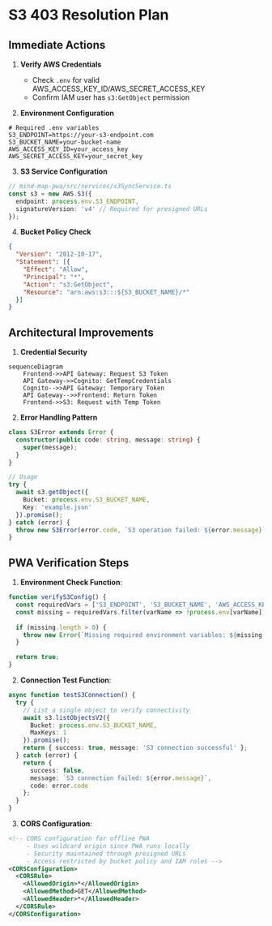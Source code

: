 # S3 403 Resolution Plan

## Immediate Actions
1. **Verify AWS Credentials**
   - Check `.env` for valid AWS_ACCESS_KEY_ID/AWS_SECRET_ACCESS_KEY
   - Confirm IAM user has `s3:GetObject` permission

2. **Environment Configuration**
```env
# Required .env variables
S3_ENDPOINT=https://your-s3-endpoint.com
S3_BUCKET_NAME=your-bucket-name
AWS_ACCESS_KEY_ID=your_access_key
AWS_SECRET_ACCESS_KEY=your_secret_key
```

3. **S3 Service Configuration**
```ts
// mind-map-pwa/src/services/s3SyncService.ts
const s3 = new AWS.S3({
  endpoint: process.env.S3_ENDPOINT,
  signatureVersion: 'v4' // Required for presigned URLs
});
```

4. **Bucket Policy Check**
```json
{
  "Version": "2012-10-17",
  "Statement": [{
    "Effect": "Allow",
    "Principal": "*",
    "Action": "s3:GetObject",
    "Resource": "arn:aws:s3:::${S3_BUCKET_NAME}/*"
  }]
}
```

## Architectural Improvements
1. **Credential Security**
```mermaid
sequenceDiagram
    Frontend->>API Gateway: Request S3 Token
    API Gateway->>Cognito: GetTempCredentials
    Cognito-->>API Gateway: Temporary Token
    API Gateway-->>Frontend: Return Token
    Frontend->>S3: Request with Temp Token
```

2. **Error Handling Pattern**
```ts
class S3Error extends Error {
  constructor(public code: string, message: string) {
    super(message);
  }
}

// Usage
try {
  await s3.getObject({
    Bucket: process.env.S3_BUCKET_NAME,
    Key: 'example.json'
  }).promise();
} catch (error) {
  throw new S3Error(error.code, `S3 operation failed: ${error.message}`);
}
```

## PWA Verification Steps
1. **Environment Check Function**:
```ts
function verifyS3Config() {
  const requiredVars = ['S3_ENDPOINT', 'S3_BUCKET_NAME', 'AWS_ACCESS_KEY_ID', 'AWS_SECRET_ACCESS_KEY'];
  const missing = requiredVars.filter(varName => !process.env[varName]);
  
  if (missing.length > 0) {
    throw new Error(`Missing required environment variables: ${missing.join(', ')}`);
  }

  return true;
}
```

2. **Connection Test Function**:
```ts
async function testS3Connection() {
  try {
    // List a single object to verify connectivity
    await s3.listObjectsV2({
      Bucket: process.env.S3_BUCKET_NAME,
      MaxKeys: 1
    }).promise();
    return { success: true, message: 'S3 connection successful' };
  } catch (error) {
    return { 
      success: false, 
      message: `S3 connection failed: ${error.message}`,
      code: error.code
    };
  }
}
```

3. **CORS Configuration**:
```xml
<!-- CORS configuration for offline PWA
     - Uses wildcard origin since PWA runs locally
     - Security maintained through presigned URLs
     - Access restricted by bucket policy and IAM roles -->
<CORSConfiguration>
  <CORSRule>
    <AllowedOrigin>*</AllowedOrigin>
    <AllowedMethod>GET</AllowedMethod>
    <AllowedHeader>*</AllowedHeader>
  </CORSRule>
</CORSConfiguration>